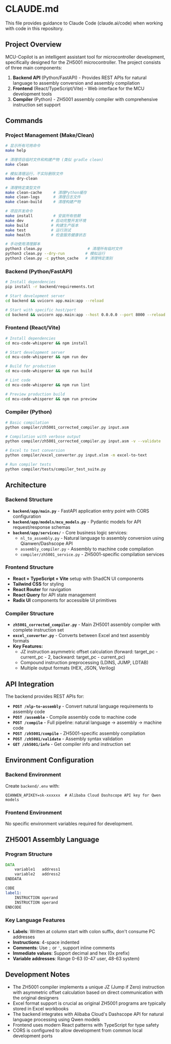 # CLAUDE.md

This file provides guidance to Claude Code (claude.ai/code) when working with code in this repository.

## Project Overview

MCU-Copilot is an intelligent assistant tool for microcontroller development, specifically designed for the ZH5001 microcontroller. The project consists of three main components:

1. **Backend API** (Python/FastAPI) - Provides REST APIs for natural language to assembly conversion and assembly compilation
2. **Frontend** (React/TypeScript/Vite) - Web interface for the MCU development tools
3. **Compiler** (Python) - ZH5001 assembly compiler with comprehensive instruction set support

## Commands

### Project Management (Make/Clean)
```bash
# 显示所有可用命令
make help

# 清理项目临时文件和构建产物 (类似 gradle clean)
make clean

# 模拟清理运行，不实际删除文件
make dry-clean

# 清理特定类型文件
make clean-cache     # 清理Python缓存
make clean-logs      # 清理日志文件
make clean-build     # 清理构建产物

# 项目开发命令
make install         # 安装所有依赖
make dev            # 启动完整开发环境
make build          # 构建生产版本
make test           # 运行测试
make health         # 检查服务健康状态

# 手动使用清理脚本
python3 clean.py                    # 清理所有临时文件
python3 clean.py --dry-run         # 模拟运行
python3 clean.py -c python_cache   # 清理特定类别
```

### Backend (Python/FastAPI)
```bash
# Install dependencies
pip install -r backend/requirements.txt

# Start development server
cd backend && uvicorn app.main:app --reload

# Start with specific host/port
cd backend && uvicorn app.main:app --host 0.0.0.0 --port 8000 --reload
```

### Frontend (React/Vite)
```bash
# Install dependencies
cd mcu-code-whisperer && npm install

# Start development server
cd mcu-code-whisperer && npm run dev

# Build for production
cd mcu-code-whisperer && npm run build

# Lint code
cd mcu-code-whisperer && npm run lint

# Preview production build
cd mcu-code-whisperer && npm run preview
```

### Compiler (Python)
```bash
# Basic compilation
python compiler/zh5001_corrected_compiler.py input.asm

# Compilation with verbose output
python compiler/zh5001_corrected_compiler.py input.asm -v --validate

# Excel to text conversion
python compiler/excel_converter.py input.xlsm -m excel-to-text

# Run compiler tests
python compiler/tests/compiler_test_suite.py
```

## Architecture

### Backend Structure
- **`backend/app/main.py`** - FastAPI application entry point with CORS configuration
- **`backend/app/models/mcu_models.py`** - Pydantic models for API request/response schemas
- **`backend/app/services/`** - Core business logic services:
  - `nl_to_assembly.py` - Natural language to assembly conversion using Qianwen/Dashscope API
  - `assembly_compiler.py` - Assembly to machine code compilation
  - `compiler/zh5001_service.py` - ZH5001-specific compilation services

### Frontend Structure
- **React + TypeScript + Vite** setup with ShadCN UI components
- **Tailwind CSS** for styling
- **React Router** for navigation
- **React Query** for API state management
- **Radix UI** components for accessible UI primitives

### Compiler Structure
- **`zh5001_corrected_compiler.py`** - Main ZH5001 assembly compiler with complete instruction set
- **`excel_converter.py`** - Converts between Excel and text assembly formats
- **Key Features:**
  - JZ instruction asymmetric offset calculation (forward: target_pc - current_pc - 2, backward: target_pc - current_pc)
  - Compound instruction preprocessing (LDINS, JUMP, LDTAB)
  - Multiple output formats (HEX, JSON, Verilog)

## API Integration

The backend provides REST APIs for:
- **`POST /nlp-to-assembly`** - Convert natural language requirements to assembly code
- **`POST /assemble`** - Compile assembly code to machine code
- **`POST /compile`** - Full pipeline: natural language → assembly → machine code
- **`POST /zh5001/compile`** - ZH5001-specific assembly compilation
- **`POST /zh5001/validate`** - Assembly syntax validation
- **`GET /zh5001/info`** - Get compiler info and instruction set

## Environment Configuration

### Backend Environment
Create `backend/.env` with:
```
QIANWEN_APIKEY=sk-xxxxxx  # Alibaba Cloud Dashscope API key for Qwen models
```

### Frontend Environment
No specific environment variables required for development.

## ZH5001 Assembly Language

### Program Structure
```asm
DATA
    variable1   address1
    variable2   address2
ENDDATA

CODE
label1:
    INSTRUCTION operand
    INSTRUCTION operand
ENDCODE
```

### Key Language Features
- **Labels**: Written at column start with colon suffix, don't consume PC addresses
- **Instructions**: 4-space indented
- **Comments**: Use `;` or `'`, support inline comments
- **Immediate values**: Support decimal and hex (0x prefix)
- **Variable addresses**: Range 0-63 (0-47 user, 48-63 system)

## Development Notes

- The ZH5001 compiler implements a unique JZ (Jump if Zero) instruction with asymmetric offset calculation based on direct communication with the original designers
- Excel format support is crucial as original ZH5001 programs are typically stored in Excel workbooks
- The backend integrates with Alibaba Cloud's Dashscope API for natural language processing using Qwen models
- Frontend uses modern React patterns with TypeScript for type safety
- CORS is configured to allow development from common local development ports